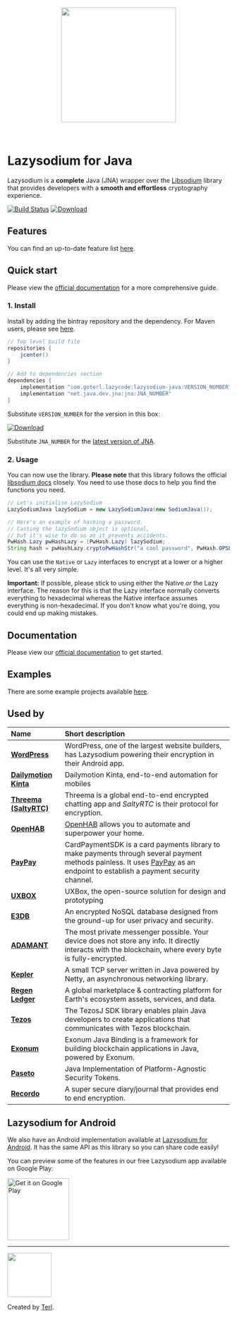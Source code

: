 
<br />

<p align="center"><img width="260" style="float: center;" style="display: inline;" src="https://filedn.com/lssh2fV92SE8dRT5CWJvvSy/lazycode/lazysodium/large_logo.png" /></p>

<br />


# Lazysodium for Java

Lazysodium is a **complete** Java (JNA) wrapper over the [Libsodium](https://github.com/jedisct1/libsodium) library that provides developers with a **smooth and effortless** cryptography experience.


[![Build Status](https://dev.azure.com/gurpreetishere/Lazysodium/_apis/build/status/terl.lazysodium-java?branchName=master)](https://dev.azure.com/gurpreetishere/Lazysodium/_build/latest?definitionId=1&branchName=master)
[![Download](https://api.bintray.com/packages/terl/lazysodium-maven/lazysodium-java/images/download.svg) ](https://bintray.com/terl/lazysodium-maven/lazysodium-java/_latestVersion)


## Features
You can find an up-to-date feature list [here](https://docs.lazycode.co/lazysodium/about-1/features).

## Quick start
Please view the [official documentation](https://docs.lazycode.co/lazysodium/usage/installation) for a more comprehensive guide.

### 1. Install
Install by adding the bintray repository and the dependency. For Maven users, please see [here](https://docs.lazycode.co/lazysodium/usage/installation).

```groovy
// Top level build file
repositories {
    jcenter()
}

// Add to dependencies section
dependencies {
    implementation "com.goterl.lazycode:lazysodium-java:VERSION_NUMBER"
    implementation "net.java.dev.jna:jna:JNA_NUMBER"
}
```

Substitute `VERSION_NUMBER` for the version in this box:

[![Download](https://api.bintray.com/packages/terl/lazysodium-maven/lazysodium-java/images/download.svg) ](https://bintray.com/terl/lazysodium-maven/lazysodium-java/_latestVersion)

Substitute `JNA_NUMBER` for the [latest version of JNA](https://github.com/java-native-access/jna/releases).

### 2. Usage

You can now use the library. **Please note** that this library follows the official [libsodium docs](https://download.libsodium.org/doc/) closely. You need to use those docs to help you find the functions you need.

```java
// Let's initialise LazySodium
LazySodiumJava lazySodium = new LazySodiumJava(new SodiumJava());

// Here's an example of hashing a password.
// Casting the lazySodium object is optional, 
// but it's wise to do so as it prevents accidents.
PwHash.Lazy pwHashLazy = (PwHash.Lazy) lazySodium;
String hash = pwHashLazy.cryptoPwHashStr("a cool password", PwHash.OPSLIMIT_MIN, PwHash.MEMLIMIT_MIN);
```

You can use the `Native` or `Lazy` interfaces to encrypt at a lower or a higher level. It's all very simple.

**Important:** If possible, please stick to using either the Native *or* the Lazy interface. The reason for this is that the Lazy interface normally converts everything to hexadecimal whereas the Native interface assumes everything is non-hexadecimal. If you don't know what you're doing, you could end up making mistakes.


## Documentation

Please view our [official documentation](https://docs.lazycode.co/lazysodium/) to get started.


## Examples
There are some example projects available [here](https://github.com/terl/lazysodium-examples).


## Used by

| **Name** | **Short description** | 
| :--- | :--- | 
| [**WordPress**](https://apps.wordpress.com/mobile/) | WordPress, one of the largest website builders, has Lazysodium powering their encryption in their Android app. |
| [**Dailymotion Kinta**](https://github.com/dailymotion/kinta) | Dailymotion Kinta, end-to-end automation for mobiles |
| [**Threema \(SaltyRTC\)**](https://github.com/saltyrtc/saltyrtc-client-java) | Threema is a global end-to-end encrypted chatting app and _SaltyRTC_ is their protocol for encryption. |
| [**OpenHAB**](https://github.com/openhab/openhab-osgiify) | [OpenHAB](https://www.openhab.org/) allows you to automate and superpower your home. |
| [**PayPay**](https://github.com/paypayue/AndroidPaymentSDK) | CardPaymentSDK is a card payments library to make payments through several payment methods painless. It uses [PayPay](https://paypay.pt/paypay/) as an endpoint to establish a payment security channel. | 
| [**UXBOX**](https://github.com/uxbox/uxbox) | UXBox, the open-source solution for design and prototyping |
| [**E3DB**](https://tozny.com/e3db/) | An encrypted NoSQL database designed from the ground-up for user privacy and security. | 
| [**ADAMANT**](https://adamant.im/) | The most private messenger possible. Your device does not store any info. It directly interacts with the blockchain, where every byte is fully-encrypted. | 
| [**Kepler**](https://github.com/Quackster/Kepler) | A small TCP server written in Java powered by Netty, an asynchronous networking library. |
| [**Regen Ledger**](https://www.regen.network/) | A global marketplace & contracting platform for Earth's ecosystem assets, services, and data. |
| [**Tezos**](https://github.com/LMilfont/TezosJ-plainjava) | The TezosJ SDK library enables plain Java developers to create applications that communicates with Tezos blockchain. |
| [**Exonum**](https://github.com/exonum/exonum-java-binding) | Exonum Java Binding is a framework for building blockchain applications in Java, powered by Exonum. |
| [**Paseto**](https://github.com/atholbro/paseto) | Java Implementation of Platform-Agnostic Security Tokens. |
| [**Recordo**](https://recordo.co) | A super secure diary/journal that provides end to end encryption. |


## Lazysodium for Android
We also have an Android implementation available at [Lazysodium for Android](https://github.com/terl/lazysodium-android). It has the same API as this library so you can share code easily!

You can preview some of the features in our free Lazysodium app available on Google Play:

<a href='https://play.google.com/store/apps/details?id=com.goterl.lazycode.lazysodium.example&pcampaignid=MKT-Other-global-all-co-prtnr-py-PartBadge-Mar2515-1'><img alt='Get it on Google Play' src='https://play.google.com/intl/en_gb/badges/images/generic/en_badge_web_generic.png' width="140"/></a>


---

<a href="https://terl.co"><img width="100" style="float: left: display: inline;" src="https://filedn.com/lssh2fV92SE8dRT5CWJvvSy/terl.png" /></a>

Created by [Terl](https://terl.co).
